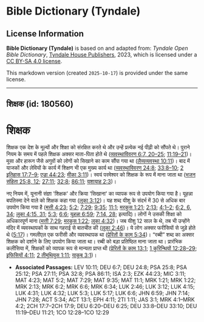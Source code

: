 # Bible Dictionary (Tyndale)

## License Information

**Bible Dictionary (Tyndale)** is based on and adapted from: _Tyndale Open Bible Dictionary_, [Tyndale House Publishers](https://tyndaleopenresources.com/), 2023, which is licensed under a [CC BY-SA 4.0 license](https://creativecommons.org/licenses/by-sa/4.0/legalcode.en).

This markdown version (created `2025-10-17`) is provided under the same license.



--------------------------------

## शिक्षक (id: 180560)

शिक्षक
======

शिक्षक एक देश के मूल्यों और शिक्षा को संरक्षित करते थे और उन्हें प्रत्येक नई पीढ़ी को सौंपते थे। पुराने नियम के समय में पहले शिक्षक अक्सर माता\-पिता होते थे ([व्यवस्थाविवरण 6:7, 20–25](https://ref.ly/Deut6:7); [11:19–21](https://ref.ly/Deut11:19-Deut11:21))। मूसा और हारून जैसे अगुवों को लोगों को सिखाने का काम सौंपा गया था ([लैव्यव्यवस्था 10:11](https://ref.ly/Lev10:11))। बाद में याजकों और लेवियों के कार्य में शिक्षण भी एक मुख्य कार्य था ([व्यवस्थाविवरण 24:8](https://ref.ly/Deut24:8); [33:8–10](https://ref.ly/Deut33:8-Deut33:10); [2 इतिहास 17:7–9](https://ref.ly/2Chr17:7-2Chr17:9); [एज्रा 44:23](https://ref.ly/Ezek44:23); [मीका 3:11](https://ref.ly/Mic3:11))। स्वयं परमेश्वर को शिक्षक के रूप में माना जाता था ([भजन संहिता 25:8, 12](https://ref.ly/Ps25:8); [27:11](https://ref.ly/Ps27:11); [32:8](https://ref.ly/Ps32:8); [86:11](https://ref.ly/Ps86:11); [यशायाह 2:3](https://ref.ly/Isa2:3))।

नए नियम में, यूनानी संज्ञा 'शिक्षक' और क्रिया 'सिखाना' का व्यापक रूप से उपयोग किया गया है। यूहन्ना बपतिस्मा देने वाले को शिक्षक कहा गया ([लूका 3:12](https://ref.ly/Luke3:12))। यह शब्द यीशु के संदर्भ में 30 से अधिक बार उपयोग किया गया है ([मत्ती 4:23](https://ref.ly/Matt4:23); [5:2](https://ref.ly/Matt5:2); [7:29](https://ref.ly/Matt7:29); [9:35](https://ref.ly/Matt9:35); [11:1](https://ref.ly/Matt11:1); [मरकुस 1:21](https://ref.ly/Mark1:21); [2:13](https://ref.ly/Mark2:13); [4:1–2](https://ref.ly/Mark4:1-Mark4:2); [6:2, 6, 34](https://ref.ly/Mark6:2); [लूका 4:15, 31](https://ref.ly/Luke4:15); [5:3](https://ref.ly/Luke5:3); [6:6](https://ref.ly/Luke6:6); [यूहन्ना 6:59](https://ref.ly/John6:59); [7:14, 28](https://ref.ly/John7:14); इत्यादि)। लोगों ने उसकी शिक्षा को अधिकारपूर्ण माना ([मत्ती 7:29](https://ref.ly/Matt7:29); [मरकुस 1:22](https://ref.ly/Mark1:22); [लूका 4:32](https://ref.ly/Luke4:32))। जब यीशु 12 साल के थे, तब भी उन्होंने मंदिर में व्यवस्थापकों के साथ गहराई से बातचीत की ([लूका 2:46](https://ref.ly/Luke2:46))। ये लोग अक्सर फरीसियों से जुड़े होते थे ([5:17](https://ref.ly/Luke5:17))। गमलीएल एक फरीसी और व्यवस्थापक था ([प्रेरितों के काम 5:34](https://ref.ly/Acts5:34))। “रब्बी” शब्द का अक्सर शिक्षक को दर्शाने के लिए उपयोग किया जाता था। रब्बी को बड़ा प्रतिष्ठित माना जाता था। प्रारंभिक कलीसिया में, शिक्षकों को व्यापक रूप से मान्यता प्राप्त थी ([प्रेरितों के काम 13:1](https://ref.ly/Acts13:1); [1 कुरिन्थियों 12:28–29](https://ref.ly/1Cor12:28-1Cor12:29); [इफिसियों 4:11](https://ref.ly/Eph4:11); [2 तीमुथियुस 1:11](https://ref.ly/2Tim1:11); [याकूब 3:1](https://ref.ly/Jas3:1))।

* **Associated Passages:** LEV 10:11; DEU 6:7; DEU 24:8; PSA 25:8; PSA 25:12; PSA 27:11; PSA 32:8; PSA 86:11; ISA 2:3; EZK 44:23; MIC 3:11; MAT 4:23; MAT 5:2; MAT 7:29; MAT 9:35; MAT 11:1; MRK 1:21; MRK 1:22; MRK 2:13; MRK 6:2; MRK 6:6; MRK 6:34; LUK 2:46; LUK 3:12; LUK 4:15; LUK 4:31; LUK 4:32; LUK 5:3; LUK 5:17; LUK 6:6; JHN 6:59; JHN 7:14; JHN 7:28; ACT 5:34; ACT 13:1; EPH 4:11; 2TI 1:11; JAS 3:1; MRK 4:1–MRK 4:2; 2CH 17:7–2CH 17:9; DEU 6:20–DEU 6:25; DEU 33:8–DEU 33:10; DEU 11:19–DEU 11:21; 1CO 12:28–1CO 12:29

